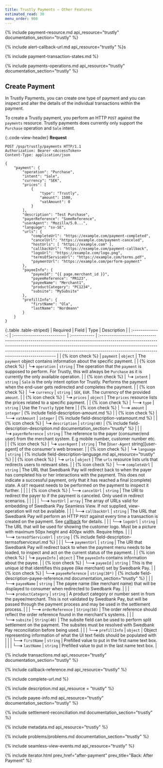 ```yaml
---
title: Trustly Payments – Other Features
estimated_read: 30
menu_order: 900
---
```


{% include payment-resource.md api_resource="trustly"
documentation_section="trustly" %}

{% include alert-callback-url.md api_resource="trustly" %}s

{% include payment-transaction-states.md %}

{% include payments-operations.md api_resource="trustly" documentation_section="trustly" %}

## Create Payment

In Trustly Payments, you can create one type of payment and you can inspect and alter the details of the
individual transactions within the payment.

To create a Trustly payment, you perform an HTTP `POST` against the `payments`
resource. Trustly payments does currently only support the `Purchase` operation and `Sale` intent.

{:.code-view-header}
**Request**

```http
POST /psp/trustly/payments HTTP/1.1
Authorization: Bearer <AccessToken>
Content-Type: application/json

{
    "payment": {
        "operation": "Purchase",
        "intent": "Sale",
        "currency": "SEK",
        "prices": [
            {
                "type": "Trustly",
                "amount": 1500,
                "vatAmount": 0
            }
        ],
        "description": "Test Purchase",
        "payerReference": "SomeReference",
        "userAgent": "Mozilla/5.0...",
        "language": "sv-SE",
        "urls": {
            "completeUrl": "https://example.com/payment-completed",
            "cancelUrl": "https://example.com/payment-canceled",
            "hostUrls": [ "https://example.com" ],
            "callbackUrl": "https://example.com/payment-callback",
            "logoUrl": "https://example.com/logo.png",
            "termsOfServiceUrl": "https://example.com/terms.pdf",
            "paymentUrl": "https://example.com/perform-payment"
        },
        "payeeInfo": {
            "payeeId": "{{ page.merchant_id }}",
            "payeeReference": "PR123",
            "payeeName": "Merchant1",
            "productCategory": "PC1234",
            "subsite": "MySubsite"
        },
        "prefillInfo": {
            "firstName": "Ola",
            "lastName": "Nordmann"
        }
    }
}
```

{:.table .table-striped}
|     Required     | Field                        | Type          | Description                                                                                                                                                                                                                                                                                        |
| :--------------: | :--------------------------- | :------------ | :------------------------------------------------------------------------------------------------------------------------------------------------------------------------------------------------------------------------------------------------------------------------------------------------- |
| {% icon check %} | `payment`                    | `object`      | The `payment` object contains information about the specific payment.                                                                                                                                                                                                                              |
| {% icon check %} | └➔&nbsp;`operation`          | `string`      | The operation that the `payment` is supposed to perform. For Trustly, this will always be `Purchase` as it is currently the only available operation.                                                                                                                                              |
| {% icon check %} | └➔&nbsp;`intent`             | `string`      | `Sale` is the only intent option for Trustly. Performs the payment when the end-user gets redirected and completes the payment.                                                                                                                                                                    |
| {% icon check %} | └➔&nbsp;`currency`           | `string`      | `SEK`, `EUR`. The currency of the provided `amount`.                                                                                                                                                                                                                                               |
| {% icon check %} | └➔&nbsp;`prices`             | `object`      | The `prices` resource lists the prices related to a specific payment.                                                                                                                                                                                                                              |
| {% icon check %} | └─➔&nbsp;`type`              | `string`      | Use the `Trustly` type here                                                                                                                                                                                                                                                                        |
| {% icon check %} | └─➔&nbsp;`amount`            | `integer`     | {% include field-description-amount.md %}                                                                                                                                                                                                                                                          |
| {% icon check %} | └─➔&nbsp;`vatAmount`         | `integer`     | {% include field-description-vatamount.md %}                                                                                                                                                                                                                                                       |
| {% icon check %} | └➔&nbsp;`description`        | `string(40)`  | {% include field-description-description.md documentation_section="trustly" %}                                                                                                                                                                                                                     |
|                  | └➔&nbsp;`payerReference`     | `string`      | The reference to the payer (consumer/end user) from the merchant system. E.g mobile number, customer number etc.                                                                                                                                                                                   |
| {% icon check %} | └➔&nbsp;`userAgent`          | `string`      | The [`User-Agent` string][user-agent] of the consumer's web browser.                                                                                                                                                                                                                               |
| {% icon check %} | └➔&nbsp;`language`           | `string`      | {% include field-description-language.md api_resource="trustly" %}                                                                                                                                                                                                                                 |
| {% icon check %} | └➔&nbsp;`urls`               | `object`      | The `urls` resource lists urls that redirects users to relevant sites.                                                                                                                                                                                                                             |
| {% icon check %} | └─➔&nbsp;`completeUrl`       | `string`      | The URL that Swedbank Pay will redirect back to when the payer has completed his or her interactions with the payment. This does not indicate a successful payment, only that it has reached a final (complete) state. A `GET` request needs to be performed on the payment to inspect it further. |
|                  |
| {% icon check %} | └─➔&nbsp;`cancelUrl`         | `string`      | The URI to redirect the payer to if the payment is canceled. Only used in redirect scenarios.                                                                                                                                                                                                      |
|                  |
|                  | └─➔&nbsp;`hostUrl`           | `array`       | The array of URLs valid for embedding of Swedbank Pay Seamless View. If not supplied, view-operation will not be available.                                                                                                                                                                        |
|                  | └─➔&nbsp;`callbackUrl`       | `string`      | The URL that Swedbank Pay will perform an HTTP `POST` against every time a transaction is created on the payment. See [callback][callback] for details.                                                                                                                                            |
|                  | └─➔&nbsp;`logoUrl`           | `string`      | The URL that will be used for showing the customer logo. Must be a picture with maximum 50px height and 400px width. Require https.                                                                                                                                                                |
|                  | └─➔&nbsp;`termsOfServiceUrl` | `string`      | {% include field-description-termsofserviceurl.md %}                                                                                                                                                                                                                                               |
|                  | └─➔&nbsp;`paymentUrl`        | `string`      | The URI that Swedbank Pay will redirect back to when the payment menu needs to be loaded, to inspect and act on the current status of the payment.                                                                                                                                                 |
| {% icon check %} | └➔&nbsp;`payeeInfo`          | `object`      | The `payeeInfo` contains information about the payee.                                                                                                                                                                                                                                              |
| {% icon check %} | └─➔&nbsp;`payeeId`           | `string`      | This is the unique id that identifies this payee (like merchant) set by Swedbank Pay.                                                                                                                                                                                                              |
| {% icon check %} | └─➔&nbsp;`payeeReference`    | `string(30*)` | {% include field-description-payee-reference.md documentation_section="trustly" %}                                                                                                                                                                                                                 |
|                  | └─➔&nbsp;`payeeName`         | `string`      | The payee name (like merchant name) that will be displayed to consumer when redirected to Swedbank Pay.                                                                                                                                                                                            |
|                  | └─➔&nbsp;`productCategory`   | `string`      | A product category or number sent in from the payee/merchant. This is not validated by Swedbank Pay, but will be passed through the payment process and may be used in the settlement process.                                                                                                     |
|                  | └─➔&nbsp;`orderReference`    | `String(50)`  | The order reference should reflect the order reference found in the merchant's systems.                                                                                                                                                                                                            |
|                  | └─➔&nbsp;`subsite`           | `String(40)`  | The subsite field can be used to perform split settlement on the payment. The subsites must be resolved with Swedbank Pay reconciliation before being used.                                                                                                                                        |
|                  | └─➔&nbsp;`prefillInfo`       | `object`      | Object representing information of what the UI text fields should be populated with                                                                                                                                                                                                                |
|                  | └─➔&nbsp;`firstName`         | `string`      | Prefilled value to put in the first name text box.                                                                                                                                                                                                                                                 |
|                  | └─➔&nbsp;`lastName`          | `string`      | Prefilled value to put in the last name text box.                                                                                                                                                                                                                                                  |

{% include transactions.md api_resource="trustly" documentation_section="trustly" %}

{% include callback-reference.md api_resource="trustly" %}

{% include complete-url.md %}

{% include description.md api_resource = "trustly" %}

{% include payee-info.md api_resource="trustly" documentation_section="trustly" %}

{% include settlement-reconciliation.md documentation_section="trustly" %}

{% include metadata.md api_resource="trustly" %}

{% include problems/problems.md documentation_section="trustly" %}

{% include seamless-view-events.md api_resource="trustly" %}

{% include iterator.html prev_href="after-payment" prev_title="Back: After
Payment" %}

[callback]: #callback
[financing-consumer]: #financing-consumer
[trustly-payment]: /assets/img/checkout/trustly-seamless-view.png
[recur]: #recur
[redirect]: /payments/trustly/redirect
[seamless-view]: /payments/trustly/seamless-view
[verification-flow]: #verification-flow
[verify]: #verify
